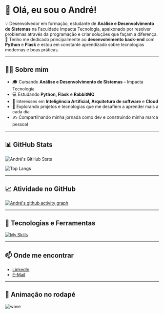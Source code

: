 # 👋 Olá, eu sou o André! 

💡 Desenvolvedor em formação, estudante de **Análise e Desenvolvimento de Sistemas** na Faculdade Impacta Tecnologia, apaixonado por resolver problemas através da programação e criar soluções que façam a diferença.  
🚀 Tenho me dedicado principalmente ao **desenvolvimento back-end** com **Python** e **Flask** e estou em constante aprendizado sobre tecnologias modernas e boas práticas.  

---

## 👨‍💻 Sobre mim  
- 🎓 Cursando **Análise e Desenvolvimento de Sistemas** – Impacta Tecnologia  
- 💻 Estudando **Python, Flask** e **RabbitMQ**  
- 🔎 Interesses em **Inteligência Artificial, Arquitetura de software** e **Cloud**  
- 🚀 Explorando projetos e tecnologias que me desafiem a aprender mais a cada dia  
- ✍️ Compartilhando minha jornada como dev e construindo minha marca pessoal  

---

## 📊 GitHub Stats  
![André's GitHub Stats](https://github-readme-stats.vercel.app/api?username=andrepsousa&show_icons=true&theme=radical)  

![Top Langs](https://github-readme-stats.vercel.app/api/top-langs/?username=andrepsousa&layout=compact&theme=radical)  

---

## 📈 Atividade no GitHub  
[![André's github activity graph](https://github-readme-activity-graph.vercel.app/graph?username=andrepsousa&bg_color=141321&color=ffffff&line=79ff97&point=f9f9f9&area=true&hide_border=true)](https://github.com/andrepsousa)  

---

## 🚀 Tecnologias e Ferramentas  
[![My Skills](https://skillicons.dev/icons?i=python,flask,git,github,docker,postgres,linux,vscode)](https://skillicons.dev)    

---

## 📫 Onde me encontrar  
- [LinkedIn](http://linkedin.com/in/andrepereira07)  
- [E-Mail](andre.pds07@gmail.com)  

---

## 🎨 Animação no rodapé  
![wave](https://capsule-render.vercel.app/api?type=waving&color=gradient&height=120&section=footer)
